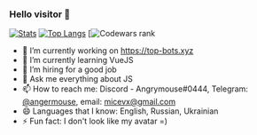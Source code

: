 ### Hello visitor 👋
[![Stats](https://github-readme-stats.vercel.app/api?username=angrymouse&include_all_commits=true&count_private=true&show_icons=true&theme=onedark)](https://github.com/anuraghazra/github-readme-stats)
[![Top Langs](https://github-readme-stats.vercel.app/api/top-langs/?username=angrymouse&layout=compact&theme=onedark)](https://github.com/anuraghazra/github-readme-stats)
[![Codewars rank](https://www.codewars.com/users/miceve/badges/large)

- 🔭 I’m currently working on https://top-bots.xyz
- 🌱 I’m currently learning VueJS
- 🤔 I’m hiring for a good job
- 💬 Ask me everything about JS
- 📫 How to reach me: Discord - Angrymouse#0444, Telegram: [@angermouse](https://t.me/angermouse), email: [micevx@gmail.com](mailto:micevx@gmail.com)
- 😄 Languages that I know: English, Russian, Ukrainian
- ⚡ Fun fact: I don't look like my avatar =)
